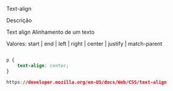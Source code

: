 Text-align

Descrição

Text align
Alinhamento de um texto

Valores: start | end | left | right | center | justify | match-parent

```css

p {
	text-align: center;
}

https://developer.mozilla.org/en-US/docs/Web/CSS/text-align


